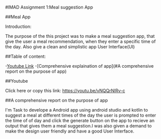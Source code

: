 #IMAD Assignment 1:Meal suggestion App

##Meal App

Introduction:

The purpose of the this project was to make a meal suggestion app, that give the user a meal recommendation, when they enter a specific time of the day.
Also give a clean and simplistic app User Interface(UI)

##Table of content:

-[Youtube Link](#Youtube)
-[Comprehensive explaination of app](#A comprehensive report on the purpose of app)

##Youtube

Click here or copy this link:
https://youtu.be/vNQQrNlRv-c

##A comprehensive report on the purpose of app

I'm Task to develope a Android app using android studio and kotlin to suggest a meal at different times of the day
the user is prompted to enter the time of of day and click the generate button on the app to recieve an output that
gives them a meal suggestion.I was also given a demand to make the design user friendly and have a good User Interface.

